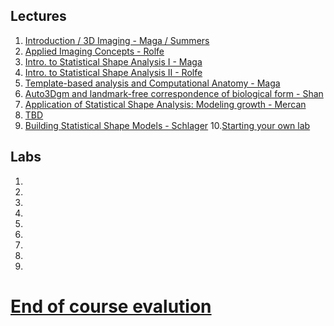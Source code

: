 ## Lectures
1. [Introduction / 3D Imaging - Maga / Summers](https://docs.google.com/forms/d/1rOQAfD2RxNpgLQxNzKq25rQ49Xe4epyCDASPOvlCYn4)
2. [Applied Imaging Concepts - Rolfe](https://docs.google.com/forms/d/1ibm4kW7BQo0lJHm2rNT3SaokznhrbeXSt-fFbNVjIz8)
3. [Intro. to Statistical Shape Analysis I - Maga](https://docs.google.com/forms/d/1KXzcosPFhmWH1spTnaqQQHSmSMu_11GTkIdkTT8dsdQ)
4. [Intro. to Statistical Shape Analysis II - Rolfe](https://docs.google.com/forms/d/1-rUdUnEwQ8RLfn4PRF198_WWe1we1Y90JTgAdYrPpdQ/)
5. [Template-based analysis and Computational Anatomy - Maga](https://docs.google.com/forms/d/1gWhe7MP5IJRecX0pAvRPYnJKvmIT_pi8eiTes7tgPl4/)
6. [Auto3Dgm and landmark-free correspondence of biological form - Shan](https://docs.google.com/forms/d/18t2HnZLoa-UkNnJE2aHGOw4WJmtk7G-q1KQ7BI9YaVs)
7. [Application of Statistical Shape Analysis: Modeling growth - Mercan](https://docs.google.com/forms/d/14kBS-5v0AXO1SUk1AVSpCghgmnyDxcft0urbrQzekco/)
8. [TBD]()
9. [Building Statistical Shape Models - Schlager](https://docs.google.com/forms/d/1tXQ7fZehJCXRvuSukMmuNmXu0eW86BPFkKjwOyWb6Hw)
10.[Starting your own lab]()

## Labs
1.
2.
3.
4.
5.
6.
7.
8.
9.

# [End of course evalution](https://docs.google.com/forms/d/1vIdDajmlvgxiVvEVfxo567AMTtVoJy2sDygOA-wCNZ0/)
